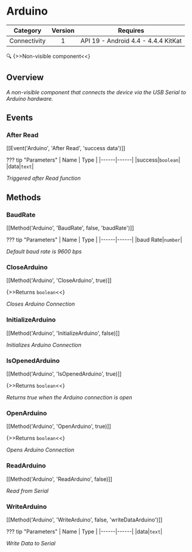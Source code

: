 # Arduino

| Category | Version | Requires |
|:--------:|:-------:|:--------:|
|Connectivity|1|API 19 - Android 4.4 - 4.4.4 KitKat|

:mag: {>>Non-visible component<<}

## Overview

_A non-visible component that connects the device via the USB Serial to Arduino hardware._

## Events

### After Read

[[Event('Arduino', 'After Read', 'success data')]]

??? tip "Parameters"
    | Name | Type |
    |------|------|
    |success|`boolean`|
    |data|`text`|


_Triggered after Read function_

## Methods

### BaudRate

[[Method('Arduino', 'BaudRate', false, 'baudRate')]]

??? tip "Parameters"
    | Name | Type |
    |------|------|
    |baud Rate|`number`|


_Default baud rate is 9600 bps_

### CloseArduino

[[Method('Arduino', 'CloseArduino', true)]]

{>>Returns `boolean`<<}

_Closes Arduino Connection_

### InitializeArduino

[[Method('Arduino', 'InitializeArduino', false)]]

_Initializes Arduino Connection_

### IsOpenedArduino

[[Method('Arduino', 'IsOpenedArduino', true)]]

{>>Returns `boolean`<<}

_Returns true when the Arduino connection is open_

### OpenArduino

[[Method('Arduino', 'OpenArduino', true)]]

{>>Returns `boolean`<<}

_Opens Arduino Connection_

### ReadArduino

[[Method('Arduino', 'ReadArduino', false)]]

_Read from Serial_

### WriteArduino

[[Method('Arduino', 'WriteArduino', false, 'writeDataArduino')]]

??? tip "Parameters"
    | Name | Type |
    |------|------|
    |data|`text`|


_Write Data to Serial_